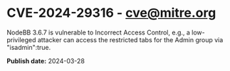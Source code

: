 # CVE-2024-29316 - cve@mitre.org

NodeBB 3.6.7 is vulnerable to Incorrect Access Control, e.g., a low-privileged attacker can access the restricted tabs for the Admin group via "isadmin":true.

**Publish date:** 2024-03-28
